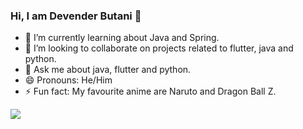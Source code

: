 ### Hi, I am Devender Butani 👋

- 🌱 I’m currently learning about Java and Spring.
- 👯 I’m looking to collaborate on projects related to flutter, java and python.
- 💬 Ask me about java, flutter and python.
- 😄 Pronouns: He/Him
- ⚡ Fun fact: My favourite anime are Naruto and Dragon Ball Z.

<img src = "https://github-readme-stats.vercel.app/api?username=devenderbutani21&&show_icons=true&title_color=ffffff&icon_color=e0b0ff&text_color=FF8C00&bg_color=151515">
